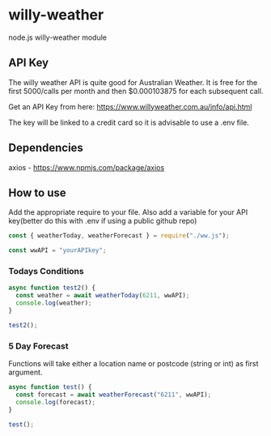 # willy-weather

node.js willy-weather module

## API Key

The willy weather API is quite good for Australian Weather. It is free for the first 5000/calls per month and then $0.000103875 for each subsequent call.

Get an API Key from here: https://www.willyweather.com.au/info/api.html

The key will be linked to a credit card so it is advisable to use a .env file.

## Dependencies

axios - https://www.npmjs.com/package/axios

## How to use

Add the appropriate require to your file. Also add a variable for your API key(better do this with .env if using a public github repo)

```js
const { weatherToday, weatherForecast } = require("./ww.js");

const wwAPI = "yourAPIkey";
```

### Todays Conditions

```js
async function test2() {
  const weather = await weatherToday(6211, wwAPI);
  console.log(weather);
}

test2();
```

### 5 Day Forecast

Functions will take either a location name or postcode (string or int) as first argument.

```js
async function test() {
  const forecast = await weatherForecast("6211", wwAPI);
  console.log(forecast);
}

test();
```
